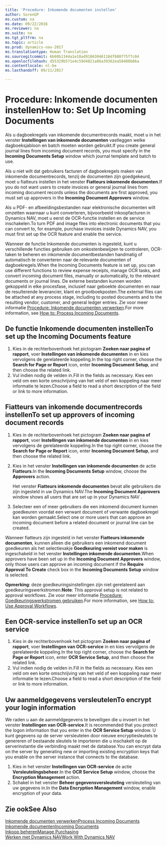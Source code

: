 ```yaml
---
title: 'Procedure: Inkomende documenten instellen'
author: SorenGP
ms.custom: na
ms.date: 09/22/2016
ms.reviewer: na
ms.suite: na
ms.tgt_pltfrm: na
ms.topic: article
ms.prod: dynamics-nav-2017
ms.translationtype: Human Translation
ms.sourcegitcommit: 6b60b1344a1e18ad91863046110df880f75f7c04
ms.openlocfilehash: d55329b571e4c59d4821a86a39362ea58480b86a
ms.contentlocale: nl-be
ms.lasthandoff: 09/11/2017

---
```


# <a name="how-to-set-up-incoming-documents"></a><span data-ttu-id="19494-102">Procedure: Inkomende documenten instellen</span><span class="sxs-lookup"><span data-stu-id="19494-102">How to: Set Up Incoming Documents</span></span>
<span data-ttu-id="19494-103">Als u dagboekregels van inkomende documentrecords maakt, moet u in het venster **Instellingen van inkomende documenten** vastleggen welke dagboeksjabloon en batch moeten worden gebruikt.</span><span class="sxs-lookup"><span data-stu-id="19494-103">If you create general journal lines from incoming document records, you must specify in the **Incoming Documents Setup** window which journal template and batch to use.</span></span>

<span data-ttu-id="19494-104">Als u niet wilt dat gebruikers facturen of dagboekregels maken van inkomende documentrecords, tenzij de documenten zijn goedgekeurd, moet u fiatteurs instellen in het venster **Fiatteurs inkomende documenten**.</span><span class="sxs-lookup"><span data-stu-id="19494-104">If you do not want users to create invoices or general journal lines from incoming document records unless the documents are first approved, you must set up approvers in the **Incoming Document Approvers** window.</span></span>

<span data-ttu-id="19494-105">Als u PDF- en afbeeldingsbestanden naar elektronische documenten wilt omzetten waarnaar u kunt converteren, bijvoorbeeld inkoopfacturen in Dynamics NAV, moet u eerst de OCR-functie instellen en de service inschakelen.</span><span class="sxs-lookup"><span data-stu-id="19494-105">To turn PDF and image files into electronic documents that you can convert to, for example, purchase invoices inside Dynamics NAV, you must first set up the OCR feature and enable the service.</span></span>

<span data-ttu-id="19494-106">Wanneer de functie Inkomende documenten is ingesteld, kunt u verschillende functies gebruiken om onkostenbewijzen te controleren, OCR-taken te beheren en inkomende documentbestanden handmatig of automatisch te converteren naar de relevante documenten of dagboekregels.</span><span class="sxs-lookup"><span data-stu-id="19494-106">When the Incoming Documents feature is set up, you can use different functions to review expense receipts, manage OCR tasks, and convert incoming document files, manually or automatically, to the relevant documents or journal lines.</span></span> <span data-ttu-id="19494-107">De externe bestanden kunnen worden gekoppeld in elke procesfase, inclusief naar geboekte documenten en naar de resulterende leverancier, klant en grootboekposten.</span><span class="sxs-lookup"><span data-stu-id="19494-107">The external files can be attached at any process stage, including to posted documents and to the resulting vendor, customer, and general ledger entries.</span></span> <span data-ttu-id="19494-108">Zie voor meer informatie [Procedure: Inkomende documenten verwerken](across-process-income-documents.md).</span><span class="sxs-lookup"><span data-stu-id="19494-108">For more information, see [How to: Process Incoming Documents](across-process-income-documents.md).</span></span>

## <a name="to-set-up-the-incoming-documents-feature"></a><span data-ttu-id="19494-109">De functie Inkomende documenten instellen</span><span class="sxs-lookup"><span data-stu-id="19494-109">To set up the Incoming Documents feature</span></span>
1. <span data-ttu-id="19494-110">Kies in de rechterbovenhoek het pictogram **Zoeken naar pagina of rapport**, voer **Instellingen van inkomende documenten** in en kies vervolgens de gerelateerde koppeling.</span><span class="sxs-lookup"><span data-stu-id="19494-110">In the top right corner, choose the **Search for Page or Report** icon, enter **Incoming Document Setup**, and then choose the related link.</span></span>
2. <span data-ttu-id="19494-111">Vul indien nodig de velden in.</span><span class="sxs-lookup"><span data-stu-id="19494-111">Fill in the fields as necessary.</span></span> <span data-ttu-id="19494-112">Kies een veld om een korte omschrijving van het veld of een koppeling naar meer informatie te lezen.</span><span class="sxs-lookup"><span data-stu-id="19494-112">Choose a field to read a short description of the field or link to more information.</span></span>

## <a name="to-set-up-approvers-of-incoming-document-records"></a><span data-ttu-id="19494-113">Fiatteurs van inkomende documentrecords instellen</span><span class="sxs-lookup"><span data-stu-id="19494-113">To set up approvers of incoming document records</span></span>
1. <span data-ttu-id="19494-114">Kies in de rechterbovenhoek het pictogram **Zoeken naar pagina of rapport**, voer **Instellingen van inkomende documenten** in en kies vervolgens de gerelateerde koppeling.</span><span class="sxs-lookup"><span data-stu-id="19494-114">In the top right corner, choose the **Search for Page or Report** icon, enter **Incoming Document Setup**, and then choose the related link.</span></span>  
2. <span data-ttu-id="19494-115">Kies in het venster **Instellingen van inkomende documenten** de actie **Fiatteurs**.</span><span class="sxs-lookup"><span data-stu-id="19494-115">In the **Incoming Documents Setup** window, choose the **Approvers** action.</span></span>

    <span data-ttu-id="19494-116">Het venster **Fiatteurs inkomende documenten** bevat alle gebruikers die zijn ingesteld in uw Dynamics NAV.</span><span class="sxs-lookup"><span data-stu-id="19494-116">The **Incoming Document Approvers** window shows all users that are set up in your Dynamics NAV .</span></span>  
3. <span data-ttu-id="19494-117">Selecteer een of meer gebruikers die een inkomend document kunnen goedkeuren voordat een verwant document of verwante dagboekregel kan worden gemaakt.</span><span class="sxs-lookup"><span data-stu-id="19494-117">Select one or more users that can approve an incoming document before a related document or journal line can be created.</span></span>

<span data-ttu-id="19494-118">Wanneer fiatteurs zijn ingesteld in het venster **Fiatteurs inkomende documenten**, kunnen alleen die gebruikers een inkomend document goedkeuren als het selectievakje **Goedkeuring vereist voor maken** is ingeschakeld in het venster **Instellingen inkomende documenten**.</span><span class="sxs-lookup"><span data-stu-id="19494-118">When approvers have been set up in the **Incoming Document Approvers** window, only those users can approve an incoming document if the **Require Approval To Create** check box in the **Incoming Documents Setup** window is selected.</span></span>

<span data-ttu-id="19494-119">**Opmerking**: deze goedkeuringsinstellingen zijn niet gerelateerd aan goedkeuringswerkstromen.</span><span class="sxs-lookup"><span data-stu-id="19494-119">**Note**: This approval setup is not related to approval workflows.</span></span> <span data-ttu-id="19494-120">Zie voor meer informatie [Procedure: Goedkeuringswerkstromen gebruiken](across-how-use-approval-workflows.md).</span><span class="sxs-lookup"><span data-stu-id="19494-120">For more information, see [How to: Use Approval Workflows](across-how-use-approval-workflows.md).</span></span>

## <a name="to-set-up-an-ocr-service"></a><span data-ttu-id="19494-121">Een OCR-service instellen</span><span class="sxs-lookup"><span data-stu-id="19494-121">To set up an OCR service</span></span>
1. <span data-ttu-id="19494-122">Kies in de rechterbovenhoek het pictogram **Zoeken naar pagina of rapport**, voer **Instellingen van OCR-service** in en kies vervolgens de gerelateerde koppeling.</span><span class="sxs-lookup"><span data-stu-id="19494-122">In the top right corner, choose the **Search for Page or Report** icon, enter **OCR Service Setup**, and then choose the related link.</span></span>
2. <span data-ttu-id="19494-123">Vul indien nodig de velden in.</span><span class="sxs-lookup"><span data-stu-id="19494-123">Fill in the fields as necessary.</span></span> <span data-ttu-id="19494-124">Kies een veld om een korte omschrijving van het veld of een koppeling naar meer informatie te lezen.</span><span class="sxs-lookup"><span data-stu-id="19494-124">Choose a field to read a short description of the field or link to more information.</span></span>


## <a name="to-encrypt-your-login-information"></a><span data-ttu-id="19494-125">Uw aanmeldgegevens versleutelen</span><span class="sxs-lookup"><span data-stu-id="19494-125">To encrypt your login information</span></span>
<span data-ttu-id="19494-126">We raden u aan de aanmeldgegevens te beveiligen die u invoert in het venster **Instellingen van OCR-service**.</span><span class="sxs-lookup"><span data-stu-id="19494-126">It is recommended that you protect the logon information that you enter in the **OCR Service Setup** window.</span></span> <span data-ttu-id="19494-127">U kunt gegevens op de server versleutelen door nieuwe encryptiesleutels te genereren of bestaande sleutels te importeren die u inschakelt op de serverinstantie die verbinding maakt met de database.</span><span class="sxs-lookup"><span data-stu-id="19494-127">You can encrypt data on the server by generating new or importing existing encryption keys that you enable on the server instance that connects to the database.</span></span>

1. <span data-ttu-id="19494-128">Kies in het venster **Instellingen van OCR-service** de actie **Versleutelingsbeheer**.</span><span class="sxs-lookup"><span data-stu-id="19494-128">In the **OCR Service Setup** window, choose the **Encryption Management** action.</span></span>
2. <span data-ttu-id="19494-129">Schakel in het venster **Beheer gegevensversleuteling** versleuteling van uw gegevens in.</span><span class="sxs-lookup"><span data-stu-id="19494-129">In the **Data Encryption Management** window, enable encryption of your data.</span></span>

## <a name="see-also"></a><span data-ttu-id="19494-130">Zie ook</span><span class="sxs-lookup"><span data-stu-id="19494-130">See Also</span></span>  
[<span data-ttu-id="19494-131">Inkomende documenten verwerken</span><span class="sxs-lookup"><span data-stu-id="19494-131">Process Incoming Documents</span></span>](across-process-income-documents.md)  
[<span data-ttu-id="19494-132">Inkomende documenten</span><span class="sxs-lookup"><span data-stu-id="19494-132">Incoming Documents</span></span>](across-income-documents.md)  
[<span data-ttu-id="19494-133">Inkoop beheren</span><span class="sxs-lookup"><span data-stu-id="19494-133">Manage Purchasing</span></span>](purchasing-manage-purchasing.md)  
[<span data-ttu-id="19494-134">Werken met Dynamics NAV</span><span class="sxs-lookup"><span data-stu-id="19494-134">Work With Dynamics NAV</span></span>](ui-work-product.md)

